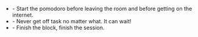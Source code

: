 * \- Start the pomodoro before leaving the room and before getting on the internet.
* \- Never get off task no matter what. It can wait!
* \- Finish the block, finish the session.
